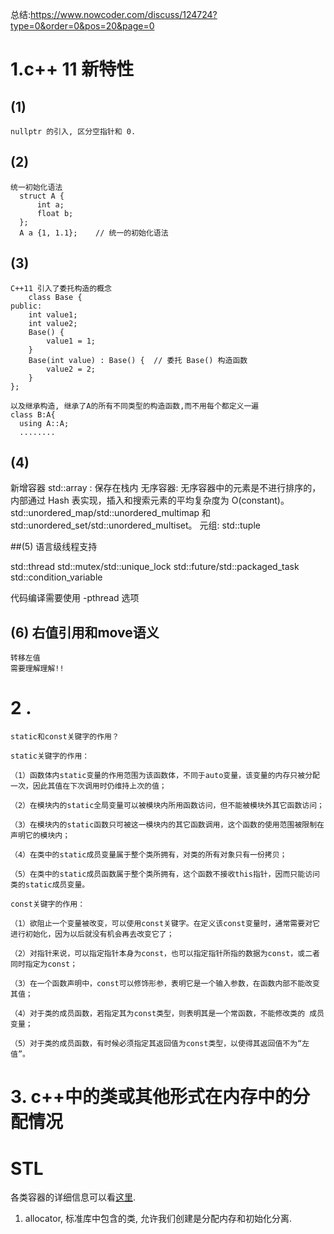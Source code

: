 总结:https://www.nowcoder.com/discuss/124724?type=0&order=0&pos=20&page=0

# 1.c++ 11 新特性
## (1) 
    nullptr 的引入, 区分空指针和 0.
## (2) 
    统一初始化语法
      struct A {
          int a;
          float b;
      };
      A a {1, 1.1};    // 统一的初始化语法
## (3)
    C++11 引入了委托构造的概念
        class Base {
    public:
        int value1;
        int value2;
        Base() {
            value1 = 1;
        }
        Base(int value) : Base() {  // 委托 Base() 构造函数
            value2 = 2;
        }
    };
    
    以及继承构造, 继承了A的所有不同类型的构造函数,而不用每个都定义一遍
    class B:A{
      using A::A;
      ........
     
## (4)
  新增容器
  std::array : 保存在栈内
  无序容器: 无序容器中的元素是不进行排序的，内部通过 Hash 表实现，插入和搜索元素的平均复杂度为 O(constant)。std::unordered_map/std::unordered_multimap 和 std::unordered_set/std::unordered_multiset。
  元组: std::tuple
  
##(5) 语言级线程支持

std::thread 
std::mutex/std::unique_lock 
std::future/std::packaged_task 
std::condition_variable

代码编译需要使用 -pthread 选项


## (6) 右值引用和move语义
    转移左值
    需要理解理解!!


# 2 . 
    static和const关键字的作用？

    static关键字的作用：

    （1）函数体内static变量的作用范围为该函数体，不同于auto变量，该变量的内存只被分配一次，因此其值在下次调用时仍维持上次的值；

    （2）在模块内的static全局变量可以被模块内所用函数访问，但不能被模块外其它函数访问；

    （3）在模块内的static函数只可被这一模块内的其它函数调用，这个函数的使用范围被限制在声明它的模块内；

    （4）在类中的static成员变量属于整个类所拥有，对类的所有对象只有一份拷贝；

    （5）在类中的static成员函数属于整个类所拥有，这个函数不接收this指针，因而只能访问类的static成员变量。

    const关键字的作用：

    （1）欲阻止一个变量被改变，可以使用const关键字。在定义该const变量时，通常需要对它进行初始化，因为以后就没有机会再去改变它了；

    （2）对指针来说，可以指定指针本身为const，也可以指定指针所指的数据为const，或二者同时指定为const；

    （3）在一个函数声明中，const可以修饰形参，表明它是一个输入参数，在函数内部不能改变其值；

    （4）对于类的成员函数，若指定其为const类型，则表明其是一个常函数，不能修改类的 成员变量；

    （5）对于类的成员函数，有时候必须指定其返回值为const类型，以使得其返回值不为“左值”。



# 3. c++中的类或其他形式在内存中的分配情况


# STL
各类容器的详细信息可以看[这里](https://zh.cppreference.com/w/cpp/container).

1. allocator, 标准库中包含的类, 允许我们创建是分配内存和初始化分离.
















